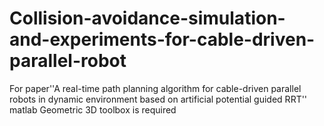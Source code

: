 # Collision-avoidance-simulation-and-experiments-for-cable-driven-parallel-robot
For paper''A real-time path planning algorithm for cable-driven parallel robots in dynamic environment based on artificial potential guided RRT''
matlab Geometric 3D toolbox is required
